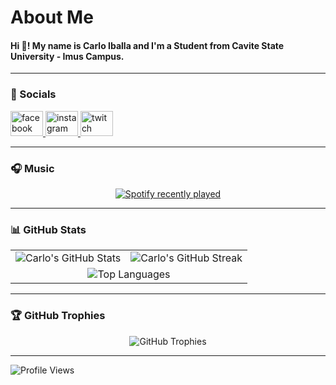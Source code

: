 <h1 align="left">About Me</h1>

<h4 align="left">Hi 👋! My name is Carlo Iballa and I'm a Student from Cavite State University - Imus Campus.</h4>

---

### 📱 Socials

<div align="left">
  <a href="https://www.facebook.com/carlo.iballa.1/" target="_blank">
    <img src="https://raw.githubusercontent.com/maurodesouza/profile-readme-generator/master/src/assets/icons/social/facebook/default.svg" width="52" height="40" alt="facebook logo" />
  </a>
  <a href="https://www.instagram.com/caaarlooooo_/" target="_blank">
    <img src="https://raw.githubusercontent.com/maurodesouza/profile-readme-generator/master/src/assets/icons/social/instagram/default.svg" width="52" height="40" alt="instagram logo" />
  </a>
  <a href="https://www.twitch.tv/buuurst_" target="_blank">
    <img src="https://raw.githubusercontent.com/maurodesouza/profile-readme-generator/master/src/assets/icons/social/twitch/default.svg" width="52" height="40" alt="twitch logo" />
  </a>
</div>

---

### 🎧 Music

<div align="center">
  <a href="https://open.spotify.com/user/31ytbawcp4ixduutzozulig2og3u" target="_blank">
    <img src="https://spotify-recently-played-readme.vercel.app/api?user=31ytbawcp4ixduutzozulig2og3u&count=3&unique=true" alt="Spotify recently played" />
  </a>
</div>

---

### 📊 GitHub Stats

<div align="center">

<table>
  <tr>
    <td>
      <img src="https://github-readme-stats.vercel.app/api?username=iballacarlo&theme=dark&hide_border=false&include_all_commits=false&count_private=false" alt="Carlo's GitHub Stats" />
    </td>
    <td>
      <img src="https://nirzak-streak-stats.vercel.app/?user=iballacarlo&theme=dark&hide_border=false" alt="Carlo's GitHub Streak" />
    </td>
  </tr>
  <tr>
    <td colspan="2" align="center">
      <img src="https://github-readme-stats.vercel.app/api/top-langs/?username=iballacarlo&theme=dark&hide_border=false&include_all_commits=false&count_private=false&layout=compact" alt="Top Languages" />
    </td>
  </tr>
</table>

</div>

---

### 🏆 GitHub Trophies

<div align="center">
  <img src="https://github-profile-trophy.vercel.app/?username=iballacarlo&theme=radical&no-frame=false&no-bg=true&margin-w=4" alt="GitHub Trophies" />
</div>

---

![Profile Views](https://visitcount.itsvg.in/api?id=iballacarlo&label=Profile%20Views&color=6&icon=5)

<!-- Proudly created with GPRM ( https://gprm.itsvg.in ) -->
